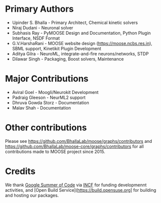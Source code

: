 # Primary Authors

- Upinder S. Bhalla - Primary Architect, Chemical kinetic solvers
- Niraj Dudani - Neuronal solver
- Subhasis Ray - PyMOOSE Design and Documentation, Python Plugin Interface, NSDF Format
- G.V.HarshaRani - MOOSE website design (https://moose.ncbs.res.in), SBML support, Kinetikit Plugin Development
- Aditya Gilra - NeuroML, integrate-and-fire neurons/networks, STDP
- Dilawar Singh - Packaging, Boost solvers, Maintenance

# Major Contributions

- Aviral Goel - Moogli/Neurokit Development
- Padraig Gleeson - NeurML2 support
- Dhruva Gowda Storz - Documentation
- Malav Shah - Documentation

# Other contributions

Please see https://github.com/BhallaLab/moose/graphs/contributors and https://github.com/BhallaLab/moose-core/graphs/contributors 
for all contributions made to MOOSE project since 2015.

# Credits 

We thank [Google Summer of Code](https://summerofcode.withgoogle.com/) via [INCF](https://incf.org)
for funding developmennt activities, and [Open Build Service](https://build.opensuse.org] for building and 
hosting our packages.
